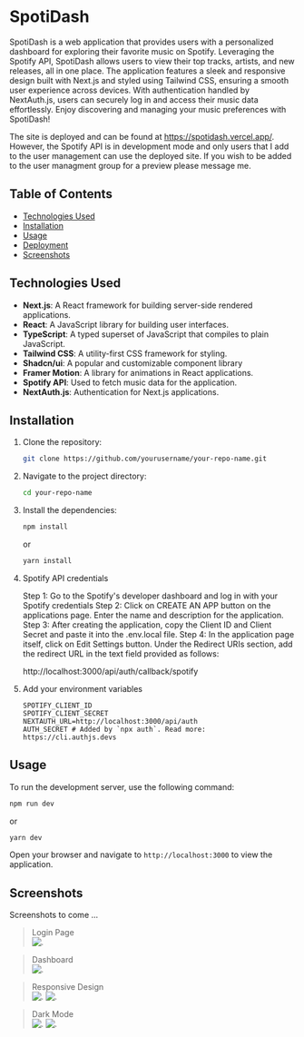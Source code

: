 # SpotiDash

SpotiDash is a web application that provides users with a personalized dashboard for exploring their favorite music on Spotify. Leveraging the Spotify API, SpotiDash allows users to view their top tracks, artists, and new releases, all in one place. The application features a sleek and responsive design built with Next.js and styled using Tailwind CSS, ensuring a smooth user experience across devices. With authentication handled by NextAuth.js, users can securely log in and access their music data effortlessly. Enjoy discovering and managing your music preferences with SpotiDash!

The site is deployed and can be found at https://spotidash.vercel.app/. However, the Spotify API is in development mode and only users that I add to the user management can use the deployed site. If you wish to be added to the user managment group for a preview please message me.

## Table of Contents

- [Technologies Used](#technologies-used)
- [Installation](#installation)
- [Usage](#usage)
- [Deployment](#deployment)
- [Screenshots](#screenshots)

## Technologies Used

- **Next.js**: A React framework for building server-side rendered applications.
- **React**: A JavaScript library for building user interfaces.
- **TypeScript**: A typed superset of JavaScript that compiles to plain JavaScript.
- **Tailwind CSS**: A utility-first CSS framework for styling.
- **Shadcn/ui**: A popular and customizable component library
- **Framer Motion**: A library for animations in React applications.
- **Spotify API**: Used to fetch music data for the application.
- **NextAuth.js**: Authentication for Next.js applications.

## Installation

1. Clone the repository:
   ```bash
   git clone https://github.com/yourusername/your-repo-name.git
   ```
2. Navigate to the project directory:
   ```bash
   cd your-repo-name
   ```
3. Install the dependencies:
   ```bash
   npm install
   ```
   or
   ```bash
   yarn install
   ```
4. Spotify API credentials

    Step 1: Go to the Spotify's developer dashboard and log in with your Spotify credentials
    Step 2: Click on CREATE AN APP button on the applications page. Enter the name and description for the application.
    Step 3: After creating the application, copy the Client ID and Client Secret and paste it into the .env.local file.
    Step 4: In the application page itself, click on Edit Settings button. Under the Redirect URIs section, add the redirect URL in the text field provided as follows:

    http://localhost:3000/api/auth/callback/spotify

5. Add your environment variables
   ```
   SPOTIFY_CLIENT_ID
   SPOTIFY_CLIENT_SECRET
   NEXTAUTH_URL=http://localhost:3000/api/auth
   AUTH_SECRET # Added by `npx auth`. Read more: https://cli.authjs.devs
   ```

## Usage

To run the development server, use the following command:

```bash
npm run dev
```
or
```bash
yarn dev
```

Open your browser and navigate to `http://localhost:3000` to view the application.

## Screenshots

Screenshots to come ...

> Login Page <br/>
![<Login Page>.](https://github.com/user-attachments/assets/c2994ab0-d6d4-4c81-b6c6-ab748b0b2f8f)

> Dashboard <br/>
![<Dashboard>.](https://github.com/user-attachments/assets/6d44daf2-3e92-4296-a50c-08ee1c06b05b)

> Responsive Design <br/>
![<Responsive Design Phone>.](https://github.com/user-attachments/assets/802e9daa-fd90-4849-b24a-4301ee0a3d97)
![<Responsive Design Tablet>.](https://github.com/user-attachments/assets/414bcb0b-6822-4971-928b-25df1d3c4fcf)

> Dark Mode <br/>
![<Dark Mode Login Page>.](https://github.com/user-attachments/assets/f6c12684-d177-4831-b09b-9725367f5d8c)
![<Dark Mode Dashboard>.](https://github.com/user-attachments/assets/35976e79-6802-43c6-a1de-3517455a48f0)
